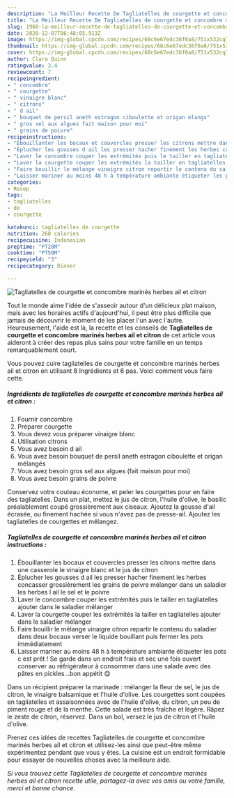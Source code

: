 ```yaml
---
description: "La Meilleur Recette De Tagliatelles de courgette et concombre marinés herbes ail et citron"
title: "La Meilleur Recette De Tagliatelles de courgette et concombre marinés herbes ail et citron"
slug: 1968-la-meilleur-recette-de-tagliatelles-de-courgette-et-concombre-marines-herbes-ail-et-citron
date: 2020-12-07T06:48:05.913Z
image: https://img-global.cpcdn.com/recipes/68c6e67edc36f0a8/751x532cq70/tagliatelles-de-courgette-et-concombre-marines-herbes-ail-et-citron-photo-principale-de-la-recette.jpg
thumbnail: https://img-global.cpcdn.com/recipes/68c6e67edc36f0a8/751x532cq70/tagliatelles-de-courgette-et-concombre-marines-herbes-ail-et-citron-photo-principale-de-la-recette.jpg
cover: https://img-global.cpcdn.com/recipes/68c6e67edc36f0a8/751x532cq70/tagliatelles-de-courgette-et-concombre-marines-herbes-ail-et-citron-photo-principale-de-la-recette.jpg
author: Clara Quinn
ratingvalue: 3.4
reviewcount: 7
recipeingredient:
- " concombre"
- " courgette"
- " vinaigre blanc"
- " citrons"
- " d ail"
- " bouquet de persil aneth estragon ciboulette et origan mlangs"
- " gros sel aux algues fait maison pour moi"
- " grains de poivre"
recipeinstructions:
- "Ébouillanter les bocaux et couvercles presser les citrons mettre dans une casserole le vinaigre blanc et le jus de citron"
- "Éplucher les gousses d ail les presser hacher finement les herbes concasser grossièrement les grains de poivre mélanger dans un saladier les herbes l ail le sel et le poivre"
- "Laver le concombre couper les extrémités puis le tailler en tagliatelles ajouter dans le saladier mélanger"
- "Laver la courgette couper les extrémités la tailler en tagliatelles ajouter dans le saladier mélanger"
- "Faire bouillir le mélange vinaigre citron repartir le contenu du saladier dans deux bocaux verser le liquide bouillant puis fermer les pots immédiatement"
- "Laisser mariner au moins 48 h à température ambiante étiqueter les pots c est prêt ! Se garde dans un endroit frais et sec une fois ouvert conserver au réfrigérateur à consommer dans une salade avec des pâtes en pickles...bon appétit 😋"
categories:
- Resep
tags:
- tagliatelles
- de
- courgette

katakunci: tagliatelles de courgette 
nutrition: 268 calories
recipecuisine: Indonesian
preptime: "PT28M"
cooktime: "PT59M"
recipeyield: "3"
recipecategory: Dinner

---
```



![Tagliatelles de courgette et concombre marinés herbes ail et citron](https://img-global.cpcdn.com/recipes/68c6e67edc36f0a8/751x532cq70/tagliatelles-de-courgette-et-concombre-marines-herbes-ail-et-citron-photo-principale-de-la-recette.jpg)

Tout le monde aime l'idée de s'asseoir autour d'un délicieux plat maison, mais avec les horaires actifs d'aujourd'hui, il peut être plus difficile que jamais de découvrir le moment de les placer l'un avec l'autre. Heureusement, l'aide est là, la recette et les conseils de <strong> Tagliatelles de courgette et concombre marinés herbes ail et citron </strong> de cet article vous aideront à créer des repas plus sains pour votre famille en un temps remarquablement court.

<!--inarticleads1-->

Vous pouvez cuire tagliatelles de courgette et concombre marinés herbes ail et citron en utilisant 8 Ingrédients et 6 pas. Voici comment vous faire cette.

##### Ingrédients de tagliatelles de courgette et concombre marinés herbes ail et citron :

1. Fournir  concombre
1. Préparer  courgette
1. Vous devez vous préparer  vinaigre blanc
1. Utilisation  citrons
1. Vous avez besoin  d ail
1. Vous avez besoin  bouquet de persil aneth estragon ciboulette et origan mélangés
1. Vous avez besoin  gros sel aux algues (fait maison pour moi)
1. Vous avez besoin  grains de poivre


Conservez votre couteau économe, et peler les courgettes pour en faire des tagliatelles. Dans un plat, mettez le jus de citron, l&#39;huile d&#39;olive, le basilic préalablement coupé grossièrement aux ciseaux. Ajoutez la gousse d&#39;ail écrasée, ou finement hachée si vous n&#39;avez pas de presse-ail. Ajoutez les tagliatelles de courgettes et mélangez. 

<!--inarticleads2-->

##### Tagliatelles de courgette et concombre marinés herbes ail et citron instructions :

1. Ébouillanter les bocaux et couvercles presser les citrons mettre dans une casserole le vinaigre blanc et le jus de citron
1. Éplucher les gousses d ail les presser hacher finement les herbes concasser grossièrement les grains de poivre mélanger dans un saladier les herbes l ail le sel et le poivre
1. Laver le concombre couper les extrémités puis le tailler en tagliatelles ajouter dans le saladier mélanger
1. Laver la courgette couper les extrémités la tailler en tagliatelles ajouter dans le saladier mélanger
1. Faire bouillir le mélange vinaigre citron repartir le contenu du saladier dans deux bocaux verser le liquide bouillant puis fermer les pots immédiatement
1. Laisser mariner au moins 48 h à température ambiante étiqueter les pots c est prêt ! Se garde dans un endroit frais et sec une fois ouvert conserver au réfrigérateur à consommer dans une salade avec des pâtes en pickles...bon appétit 😋


Dans un récipient préparer la marinade : mélanger la fleur de sel, le jus de citron, le vinaigre balsamique et l&#39;huile d&#39;olive. Les courgettes sont coupées en tagliatelles et assaisonnées avec de l&#39;huile d&#39;olive, du citron, un peu de piment rouge et de la menthe. Cette salade est très fraîche et légère. Râpez le zeste de citron, réservez. Dans un bol, versez le jus de citron et l&#39;huile d&#39;olive. 

<!--inarticleads1-->

<p>
Prenez ces idées de recettes Tagliatelles de courgette et concombre marinés herbes ail et citron et utilisez-les ainsi que peut-être même expérimentez pendant que vous y êtes. La cuisine est un endroit formidable pour essayer de nouvelles choses avec la meilleure aide.
</p>

<p>
<i>Si vous trouvez cette Tagliatelles de courgette et concombre marinés herbes ail et citron recette utile, partagez-la avec vos amis ou votre famille, merci et bonne chance.</i>
</p>
